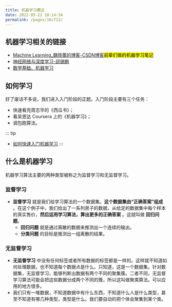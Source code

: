 ```yaml
---
title: 机器学习概述
date: 2022-05-22 10:14:34
permalink: /pages/16cf22/
---
```


## 机器学习相关的链接
- [Machine Learning_魏晓蕾的博客-CSDN博客](https://blog.csdn.net/gongxifacai_believe/category_6834186.html)<mark>前辈们做的机器学习笔记</mark>
- [神经网络与深度学习-邱锡鹏](https://nndl.github.io/)
- [数学基础、机器学习](https://github.com/songyingxin/NLPer-Interview)



## 如何学习

好了废话不多说，我们进入入门阶段的正题。入门阶段主要有三个任务：

- 快速看完周志华的《西瓜书》；
- 看吴恩达 Coursera 上的《机器学习》；
- 调包跑算法。

::: tip
- [如何快速入门机器学习](https://zhuanlan.zhihu.com/p/112484706)
:::

##  什么是机器学习

机器学习算法主要的两种类型被称之为监督学习和无监督学习。

### **监督学习** 
- **监督学习** 就是我们给学习算法的一个数据集。**这个数据集由“正确答案”组成** 。在这个例子中，我们给出了一系列房子的数据，从给定的数据集中每个样本的真实售价，**然后运用学习算法，算出更多的正确答案** 。这就叫做 **回归问题**。
    - **回归问题** 就是通过离散的数据来推测出一个连续的输出。
    - **分类问题** 的目标是推测出一组离散的结果。

### **无监督学习**
- **无监督学习** 中没有任何标签或者所有数据的标签都是一样的。这样就不知道如何处理数据，也不知道每个数据点是什么。只知道，这是一个数据集。针对数据集，无监督学习，能够判断出数据有两个不同的聚集簇。二者不同，无监督学习算法可能会把这些数据分成两个不同的簇，所以这叫做聚类算法。可以应用的地方很多。
- 我们只有一堆数据，不知道数据中有什么东西，不知道什么人是什么类型，甚至不知道有哪几种类型，类型是什么。我们要自动的把个体会聚集到某个类。
